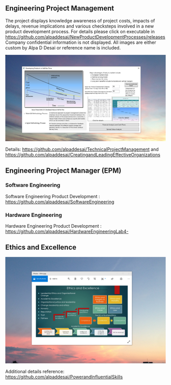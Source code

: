 ## Engineering Project Management 

The project displays knowledge awareness of project costs, impacts of delays, revenue implications and various checksteps involved in a new product development process. For details please click on executable in https://github.com/alpaddesai/NewProductDevelopmentProcesses/releases  Company confidential information is not displayed. All images are either custom by Alpa D Desai or reference name is included. 

![Image of NewProductDevelopmentProcess](DevelopingProductsinHalftheTimeMainWindowOne.png) 

Details: https://github.com/alpaddesai/TechnicalProjectManagement and https://github.com/alpaddesai/CreatingandLeadingEffectiveOrganizations

## Engineering Project Manager (EPM)

### Software Engineering
Software Engineering Product Development : https://github.com/alpaddesai/SoftwareEngineering
### Hardware Engineering
Hardware Engineering Product Development : https://github.com/alpaddesai/HardwareEngineeringLab4-

## Ethics and Excellence
![image](EthicsandExcellence.png)

Additional details reference: https://github.com/alpaddesai/PowerandInfluentialSkills
